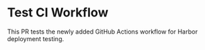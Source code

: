 # Test CI Workflow

This PR tests the newly added GitHub Actions workflow for Harbor deployment testing.
